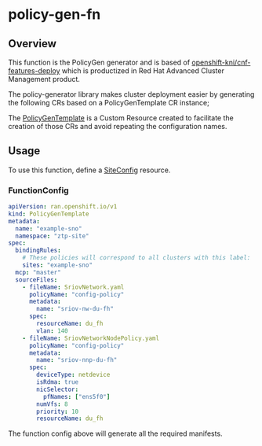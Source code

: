 # policy-gen-fn

## Overview

<!--mdtogo:Short-->

This function is the PolicyGen generator and is based of [openshift-kni/cnf-features-deploy](https://github.com/openshift-kni/cnf-features-deploy) which is productized in Red Hat Advanced Cluster Management product.

<!--mdtogo-->

The policy-generator library makes cluster deployment easier by generating the following CRs based on a PolicyGenTemplate CR instance;

The [PolicyGenTemplate](https://github.com/openshift-kni/cnf-features-deploy/blob/release-4.13/ztp/ran-crd/policy-gen-template-crd.yaml) is a Custom Resource created to facilitate the creation of those CRs and avoid repeating the configuration names.

<!--mdtogo:Long-->

## Usage

To use this function, define a [SiteConfig](https://github.com/openshift-kni/cnf-features-deploy/blob/release-4.13/ztp/ran-crd/policy-gen-template-crd.yaml) resource.

### FunctionConfig

```yaml
apiVersion: ran.openshift.io/v1
kind: PolicyGenTemplate
metadata:
  name: "example-sno"
  namespace: "ztp-site"
spec:
  bindingRules:
    # These policies will correspond to all clusters with this label:
    sites: "example-sno"
  mcp: "master"
  sourceFiles:
    - fileName: SriovNetwork.yaml
      policyName: "config-policy"
      metadata:
        name: "sriov-nw-du-fh"
      spec:
        resourceName: du_fh
        vlan: 140
    - fileName: SriovNetworkNodePolicy.yaml
      policyName: "config-policy"
      metadata:
        name: "sriov-nnp-du-fh"
      spec:
        deviceType: netdevice
        isRdma: true
        nicSelector:
          pfNames: ["ens5f0"]
        numVfs: 8
        priority: 10
        resourceName: du_fh
```

The function config above will generate all the required manifests.

<!--mdtogo-->